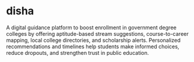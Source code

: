 # disha
A digital guidance platform to boost enrollment in government degree colleges by offering aptitude-based stream suggestions, course-to-career mapping, local college directories, and scholarship alerts. Personalized recommendations and timelines help students make informed choices, reduce dropouts, and strengthen trust in public education.
